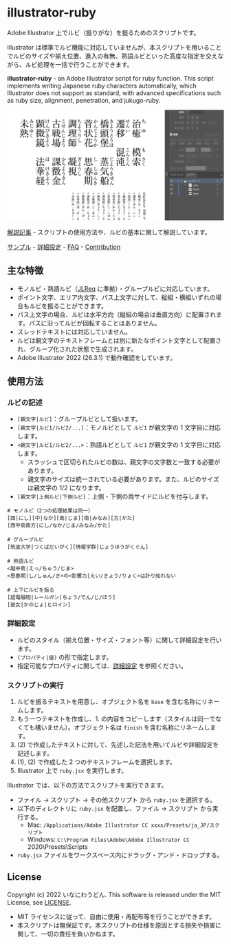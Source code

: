 # illustrator-ruby

Adobe Illustrator 上でルビ（振りがな）を振るためのスクリプトです。

Illustrator は標準でルビ機能に対応していませんが、本スクリプトを用いることでルビのサイズや揃え位置、進入の有無、熟語ルビといった高度な指定を交えながら、ルビ処理を一括で行うことができます。

**illustrator-ruby** - an Adobe Illustrator script for ruby function.
This script implements writing Japanese ruby characters automatically, which Illustrator does not support as standard, with advanced specifications such as ruby size, alignment, penetration, and jukugo-ruby.

![Illustratorにおけるスクリプトの実行画面。漢字に熟語ルビが振られている。](./thumbnail.png)

[解説記事](https://) - スクリプトの使用方法や、ルビの基本に関して解説しています。

[サンプル](./docs/sample.md) - [詳細設定](./docs/attribute.md) - [FAQ](./docs/faq.md) - [Contribution](./docs/CONTRIBUTING.md)

## 主な特徴
- モノルビ・熟語ルビ（[JLReq](https://www.w3.org/TR/jlreq/) に準拠）・グループルビに対応しています。
- ポイント文字、エリア内文字、パス上文字に対して、縦組・横組いずれの場合もルビを振ることができます。
- パス上文字の場合、ルビは水平方向（縦組の場合は垂直方向）に配置されます。パスに沿ってルビが回転することはありません。
- スレッドテキストには対応していません。
- ルビは親文字のテキストフレームとは別に新たなポイント文字として配置され、グループ化された状態で生成されます。
- Adobe Illustrator 2022 (26.3.1) で動作確認をしています。

## 使用方法
### ルビの記述
- `[親文字|ルビ]`：グループルビとして扱います。
- `[親文字|ルビ1/ルビ2/...]`：モノルビとして `ルビ1` が親文字の 1 文字目に対応します。
- `<親文字|ルビ1/ルビ2/...>`：熟語ルビとして `ルビ1` が親文字の 1 文字目に対応します。
  - スラッシュで区切られたルビの数は、親文字の文字数と一致する必要があります。
  - 親文字のサイズは統一されている必要があります。また、ルビのサイズは親文字の 1/2 になります。
- `[親文字|上側ルビ|下側ルビ]`：上側・下側の両サイドにルビを付与します。

```
# モノルビ（2つの処理結果は同一）
[西|にし][中|なか][島|じま][南|みなみ][方|かた]
[西中島南方|にし/なか/じま/みなみ/かた]

# グループルビ
[筑波大学|つくばだいがく][情報学群|じょうほうがくぐん]

# 熟語ルビ
<越中島|えっ/ちゅう/じま>
<思春期|し/しゅん/き>の<影響力|えい/きょう/りょく>は計り知れない

# 上下にルビを振る
[超電磁砲|レールガン|ちょう/でん/じ/ほう]
[彼女|かのじょ|ヒロイン]
```

### 詳細設定
- ルビのスタイル（揃え位置・サイズ・フォント等）に関して詳細設定を行います。
- `(プロパティ|値)` の形で指定します。  
- 指定可能なプロパティに関しては、[詳細設定](./docs/attribute.md) を参照ください。

### スクリプトの実行
1. ルビを振るテキストを用意し、オブジェクト名を `base` を含む名称にリネームします。
2. もう一つテキストを作成し、1. の内容をコピーします（スタイルは同一でなくても構いません）。オブジェクト名は `finish` を含む名称にリネームします。
3. (2) で作成したテキストに対して、先述した記法を用いてルビや詳細設定を記述します。
6. (1), (2) で作成した 2 つのテキストフレームを選択します。
7. Illustrator 上で `ruby.jsx` を実行します。

Illustrator では、以下の方法でスクリプトを実行できます。
- ファイル → スクリプト → その他スクリプト から `ruby.jsx` を選択する。
- 以下のディレクトリに `ruby.jsx` を配置し、ファイル → スクリプト から実行する。
  - Mac: `/Applications/Adobe Illustrator CC xxxx/Presets/ja_JP/スクリプト`
  - Windows: `C:\Program Files\Adobe\Adobe Illustrator CC `2020\Presets\Scripts
- `ruby.jsx` ファイルをワークスペース内にドラッグ・アンド・ドロップする。

## License
Copyright (c) 2022 いなにわうどん.
This software is released under the MIT License, see [LICENSE](./LICENSE).

- MIT ライセンスに従って、自由に使用・再配布等を行うことができます。
- 本スクリプトは無保証です。本スクリプトの仕様を原因とする損失や損害に関して、一切の責任を負いかねます。
